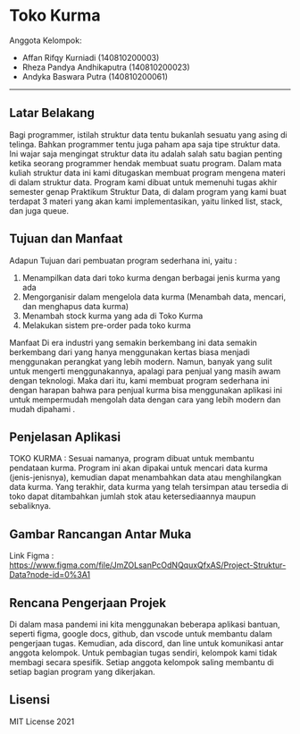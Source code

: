 # Toko Kurma

Anggota Kelompok:
* Affan Rifqy Kurniadi (140810200003)
* Rheza Pandya Andhikaputra (140810200023)
* Andyka Baswara Putra (140810200061)
---
## Latar Belakang
Bagi programmer, istilah struktur data tentu bukanlah sesuatu yang asing di telinga. 
Bahkan programmer tentu juga paham apa saja tipe struktur data. Ini wajar saja mengingat struktur 
data itu adalah salah satu bagian penting ketika seorang programmer hendak membuat suatu program.
Dalam mata kuliah struktur data ini kami ditugaskan membuat program mengena materi di dalam struktur data.
Program kami dibuat untuk memenuhi tugas akhir semester genap Praktikum Struktur Data,
di dalam program yang kami buat terdapat 3 materi yang akan kami implementasikan, yaitu
linked list, stack, dan juga queue.


## Tujuan dan Manfaat
Adapun Tujuan dari pembuatan program sederhana ini, yaitu :
1. Menampilkan data dari toko kurma dengan berbagai jenis kurma yang ada
2. Mengorganisir dalam mengelola data kurma (Menambah data, mencari, dan menghapus data kurma)
3. Menambah stock kurma yang ada di Toko Kurma
4. Melakukan sistem pre-order pada toko kurma

Manfaat
Di era industri yang semakin berkembang ini data semakin berkembang dari yang hanya menggunakan kertas biasa menjadi menggunakan perangkat yang lebih modern. Namun, banyak yang sulit untuk mengerti menggunakannya, apalagi para penjual yang masih awam dengan teknologi. Maka dari itu, kami membuat program sederhana ini dengan harapan bahwa para penjual kurma bisa menggunakan aplikasi ini untuk mempermudah mengolah data dengan cara yang lebih modern dan mudah dipahami . 


## Penjelasan Aplikasi
TOKO KURMA : Sesuai namanya, program dibuat untuk membantu pendataan kurma. Program ini akan dipakai untuk mencari data kurma (jenis-jenisnya), kemudian dapat menambahkan data atau menghilangkan data kurma. Yang terakhir, data kurma yang telah tersimpan atau tersedia di toko dapat ditambahkan jumlah stok atau ketersediaannya maupun sebaliknya.


## Gambar Rancangan Antar Muka
<!--
Buat rancangan antar muka selengkap mungkin sesuai fungsi aplikasinya. rancangan antar muka
diusahakan serapih dan seindah mungkin. tools yang digunakan dalam pembuatan rancangan gambar
dibebaskan sesuai kreatifitas kalian
!-->
Link Figma : https://www.figma.com/file/JmZOLsanPcOdNQquxQfxAS/Project-Struktur-Data?node-id=0%3A1


## Rencana Pengerjaan Projek
Di dalam masa pandemi ini kita menggunakan beberapa aplikasi bantuan, seperti figma, google docs, github, dan vscode  untuk membantu dalam pengerjaan tugas. Kemudian, ada discord, dan line untuk komunikasi antar anggota kelompok.
Untuk pembagian tugas sendiri, kelompok kami tidak membagi secara spesifik. Setiap anggota kelompok saling membantu di setiap bagian program yang dikerjakan.



## Lisensi

MIT License 2021
